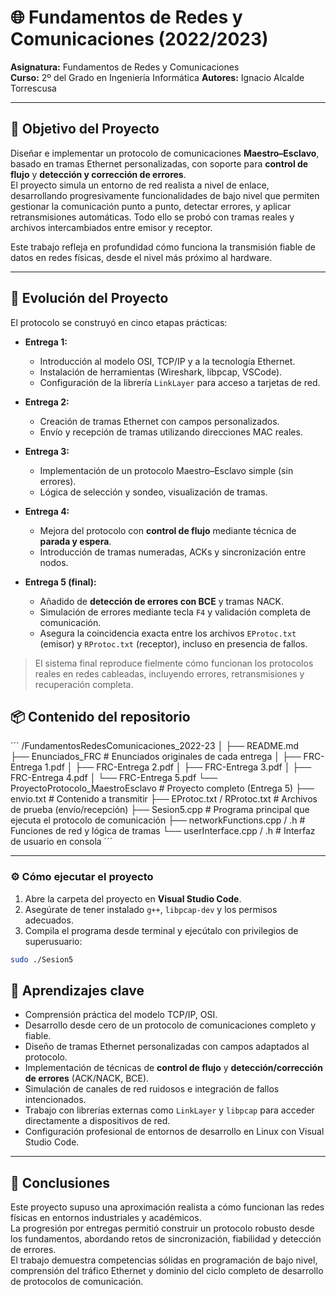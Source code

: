 # 🌐 Fundamentos de Redes y Comunicaciones (2022/2023)

**Asignatura:** Fundamentos de Redes y Comunicaciones  
**Curso:** 2º del Grado en Ingeniería Informática
**Autores:** Ignacio Alcalde Torrescusa  

---

## 🎯 Objetivo del Proyecto

Diseñar e implementar un protocolo de comunicaciones **Maestro–Esclavo**, basado en tramas Ethernet personalizadas, con soporte para **control de flujo** y **detección y corrección de errores**.  
El proyecto simula un entorno de red realista a nivel de enlace, desarrollando progresivamente funcionalidades de bajo nivel que permiten gestionar la comunicación punto a punto, detectar errores, y aplicar retransmisiones automáticas. Todo ello se probó con tramas reales y archivos intercambiados entre emisor y receptor.

Este trabajo refleja en profundidad cómo funciona la transmisión fiable de datos en redes físicas, desde el nivel más próximo al hardware.

---

## 🧩 Evolución del Proyecto

El protocolo se construyó en cinco etapas prácticas:

- **Entrega 1:**  
  - Introducción al modelo OSI, TCP/IP y a la tecnología Ethernet.  
  - Instalación de herramientas (Wireshark, libpcap, VSCode).  
  - Configuración de la librería `LinkLayer` para acceso a tarjetas de red.

- **Entrega 2:**  
  - Creación de tramas Ethernet con campos personalizados.  
  - Envío y recepción de tramas utilizando direcciones MAC reales.  

- **Entrega 3:**  
  - Implementación de un protocolo Maestro–Esclavo simple (sin errores).  
  - Lógica de selección y sondeo, visualización de tramas.  

- **Entrega 4:**  
  - Mejora del protocolo con **control de flujo** mediante técnica de **parada y espera**.  
  - Introducción de tramas numeradas, ACKs y sincronización entre nodos.

- **Entrega 5 (final):**  
  - Añadido de **detección de errores con BCE** y tramas NACK.  
  - Simulación de errores mediante tecla `F4` y validación completa de comunicación.  
  - Asegura la coincidencia exacta entre los archivos `EProtoc.txt` (emisor) y `RProtoc.txt` (receptor), incluso en presencia de fallos.

> El sistema final reproduce fielmente cómo funcionan los protocolos reales en redes cableadas, incluyendo errores, retransmisiones y recuperación completa.

## 📦 Contenido del repositorio

´´´
/FundamentosRedesComunicaciones_2022-23
│
├── README.md                              
├── Enunciados_FRC                      # Enunciados originales de cada entrega
│   ├── FRC-Entrega 1.pdf
│   ├── FRC-Entrega 2.pdf
│   ├── FRC-Entrega 3.pdf
│   ├── FRC-Entrega 4.pdf
│   └── FRC-Entrega 5.pdf
└── ProyectoProtocolo_MaestroEsclavo     # Proyecto completo (Entrega 5)
    ├── envio.txt                               # Contenido a transmitir
    ├── EProtoc.txt / RProtoc.txt               # Archivos de prueba (envío/recepción)
    ├── Sesion5.cpp                             # Programa principal que ejecuta el protocolo de comunicación
    ├── networkFunctions.cpp / .h               # Funciones de red y lógica de tramas
    └── userInterface.cpp / .h                  # Interfaz de usuario en consola
´´´

---

### ⚙️ Cómo ejecutar el proyecto

1. Abre la carpeta del proyecto en **Visual Studio Code**.
2. Asegúrate de tener instalado `g++`, `libpcap-dev` y los permisos adecuados.
3. Compila el programa desde terminal y ejecútalo con privilegios de superusuario:

```bash
sudo ./Sesion5
```

## 📘 Aprendizajes clave

- Comprensión práctica del modelo TCP/IP, OSI.
- Desarrollo desde cero de un protocolo de comunicaciones completo y fiable.
- Diseño de tramas Ethernet personalizadas con campos adaptados al protocolo.
- Implementación de técnicas de **control de flujo** y **detección/corrección de errores** (ACK/NACK, BCE).
- Simulación de canales de red ruidosos e integración de fallos intencionados.
- Trabajo con librerías externas como `LinkLayer` y `libpcap` para acceder directamente a dispositivos de red.
- Configuración profesional de entornos de desarrollo en Linux con Visual Studio Code.

---

## 📌 Conclusiones

Este proyecto supuso una aproximación realista a cómo funcionan las redes físicas en entornos industriales y académicos.  
La progresión por entregas permitió construir un protocolo robusto desde los fundamentos, abordando retos de sincronización, fiabilidad y detección de errores.  
El trabajo demuestra competencias sólidas en programación de bajo nivel, comprensión del tráfico Ethernet y dominio del ciclo completo de desarrollo de protocolos de comunicación.
